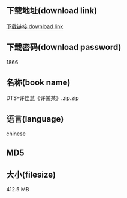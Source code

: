 ## 下载地址(download link)
[下载链接 download link](https://voluble-croquembouche-d321dc.netlify.app/?s=DTS-%E8%AE%B8%E4%BD%B3%E6%85%A7%E3%80%8A%E8%AE%B8%E6%9F%90%E6%9F%90%E3%80%8B.zip)

## 下载密码(download password)
1866

## 名称(book name)
DTS-许佳慧《许某某》.zip.zip

## 语言(language)
chinese

## MD5


## 大小(filesize)
412.5 MB
